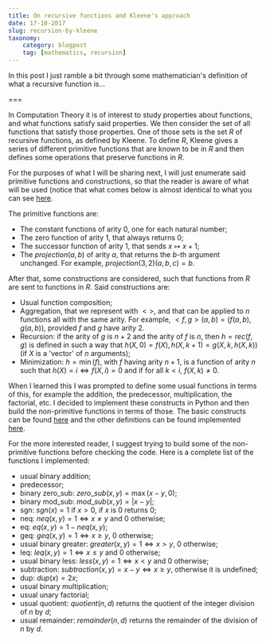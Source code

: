 ```yaml
---
title: On recursive functions and Kleene's approach
date: 17-10-2017
slug: recursion-by-kleene
taxonomy:
    category: blogpost
    tag: [mathematics, recursion]
---
```


In this post I just ramble a bit through some mathematician's definition of what a recursive function is...

===

In Computation Theory it is of interest to study properties about functions, and what functions satisfy said properties. We then consider the set of all functions that satisfy those properties. One of those sets is the set $R$ of recursive functions, as defined by Kleene. To define $R$, Kleene gives a series of different primitive functions that are known to be in $R$ and then defines some operations that preserve functions in $R$.

For the purposes of what I will be sharing next, I will just enumerate said primitive functions and constructions, so that the reader is aware of what will be used (notice that what comes below is almost identical to what you can see [here](https://en.wikipedia.org/wiki/%CE%9C-recursive_function).

The primitive functions are:

 - The constant functions of arity 0, one for each natural number;
 - The zero function of arity 1, that always returns 0;
 - The successor function of arity 1, that sends $x \mapsto x + 1$;
 - The $projection(a, b)$ of arity $a$, that returns the $b$-th argument unchanged. For example, $projection(3,2)(a, b, c) = b$.

After that, some constructions are considered, such that functions from $R$ are sent to functions in $R$. Said constructions are:

 - Usual function composition;
 - Aggregation, that we represent with $<>$, and that can be applied to $n$ functions all with the same arity. For example, $<f, g>(a, b) = (f(a,b), g(a,b))$, provided $f$ and $g$ have arity 2.
 - Recursion: if the arity of $g$ is $n + 2$ and the arity of $f$ is $n$, then $h = rec(f, g)$ is defined in such a way that $h(X, 0) = f(X), h(X, k+1) = g(X, k, h(X, k))$ (if $X$ is a 'vector' of $n$ arguments);
 - Minimization: $h = \min(f)$, with $f$ having arity $n+1$, is a function of arity $n$ such that $h(X) = i \iff f(X, i) = 0$ and if for all $k < i$, $f(X, k) \neq 0$.

When I learned this I was prompted to define some usual functions in terms of this, for example the addition, the predecessor, multiplication, the factorial, etc. I decided to implement these constructs in Python and then build the non-primitive functions in terms of those. The basic constructs can be found [here](https://github.com/RojerGS/projects/blob/master/kleeneRecursion/basicFunctions.py) and the other definitions can be found implemented [here](https://github.com/RojerGS/projects/blob/master/kleeneRecursion/arithmetics.py).

For the more interested reader, I suggest trying to build some of the non-primitive functions before checking the code. Here is a complete list of the functions I implemented:

 - usual binary addition;
 - predecessor;
 - binary zero_sub: $zero\_sub(x, y) = \max(x-y, 0)$;
 - binary mod_sub: $mod\_sub(x, y) = |x - y|$;
 - sgn: $sgn(x) = 1$ if $x > 0$, if $x$ is 0 returns 0;
 - neq: $neq(x, y) = 1 \iff x \neq y$ and 0 otherwise;
 - eq: $eq(x, y) = 1 - neq(x, y)$;
 - geq: $geq(x, y) = 1 \iff x \geq y$, 0 otherwise;
 - usual binary greater: $greater(x, y) = 1 \iff x > y$, 0 otherwise;
 - leq: $leq(x, y) = 1 \iff x \leq y$ and 0 otherwise;
 - usual binary less: $less(x, y) = 1 \iff x < y$ and 0 otherwise;
 - subtraction: $subtraction(x, y) = x-y \iff x \geq y$, otherwise it is undefined;
 - dup: $dup(x) = 2x$;
 - usual binary multiplication;
 - usual unary factorial;
 - usual quotient: $quotient(n, d)$ returns the quotient of the integer division of $n$ by $d$;
 - usual remainder: $remainder(n, d)$ returns the remainder of the division of $n$ by $d$.
